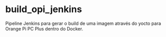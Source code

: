 # build_opi_jenkins
Pipeline Jenkins para gerar o build de uma imagem através do yocto para Orange Pi PC Plus dentro do Docker.
